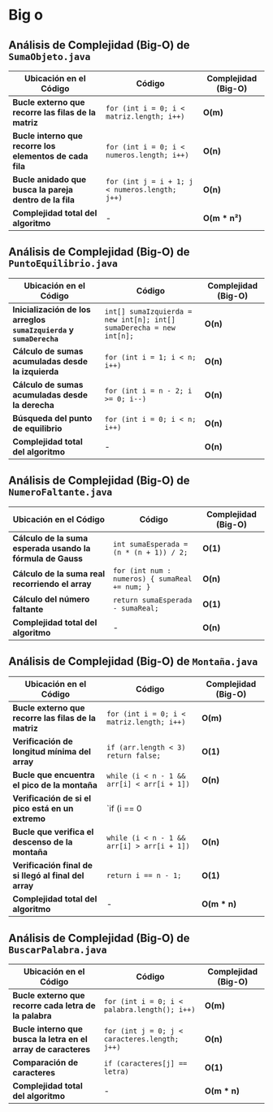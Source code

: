 # Big o

## **Análisis de Complejidad (Big-O) de `SumaObjeto.java`**

| **Ubicación en el Código** | **Código** | **Complejidad (Big-O)** |
|----------------------------|------------|-------------------------|
| **Bucle externo que recorre las filas de la matriz** | `for (int i = 0; i < matriz.length; i++)` | **O(m)** |
| **Bucle interno que recorre los elementos de cada fila** | `for (int i = 0; i < numeros.length; i++)` | **O(n)** |
| **Bucle anidado que busca la pareja dentro de la fila** | `for (int j = i + 1; j < numeros.length; j++)` | **O(n)** |
| **Complejidad total del algoritmo** | - | **O(m * n²)** |



## **Análisis de Complejidad (Big-O) de `PuntoEquilibrio.java`**

| **Ubicación en el Código** | **Código** | **Complejidad (Big-O)** |
|----------------------------|------------|-------------------------|
| **Inicialización de los arreglos `sumaIzquierda` y `sumaDerecha`** | `int[] sumaIzquierda = new int[n]; int[] sumaDerecha = new int[n];` | **O(n)** |
| **Cálculo de sumas acumuladas desde la izquierda** | `for (int i = 1; i < n; i++)` | **O(n)** |
| **Cálculo de sumas acumuladas desde la derecha** | `for (int i = n - 2; i >= 0; i--)` | **O(n)** |
| **Búsqueda del punto de equilibrio** | `for (int i = 0; i < n; i++)` | **O(n)** |
| **Complejidad total del algoritmo** | - | **O(n)** |


## **Análisis de Complejidad (Big-O) de `NumeroFaltante.java`**

| **Ubicación en el Código** | **Código** | **Complejidad (Big-O)** |
|----------------------------|------------|-------------------------|
| **Cálculo de la suma esperada usando la fórmula de Gauss** | `int sumaEsperada = (n * (n + 1)) / 2;` | **O(1)** |
| **Cálculo de la suma real recorriendo el array** | `for (int num : numeros) { sumaReal += num; }` | **O(n)** |
| **Cálculo del número faltante** | `return sumaEsperada - sumaReal;` | **O(1)** |
| **Complejidad total del algoritmo** | - | **O(n)** |

## **Análisis de Complejidad (Big-O) de `Montaña.java`**

| **Ubicación en el Código** | **Código** | **Complejidad (Big-O)** |
|----------------------------|------------|-------------------------|
| **Bucle externo que recorre las filas de la matriz** | `for (int i = 0; i < matriz.length; i++)` | **O(m)** |
| **Verificación de longitud mínima del array** | `if (arr.length < 3) return false;` | **O(1)** |
| **Bucle que encuentra el pico de la montaña** | `while (i < n - 1 && arr[i] < arr[i + 1])` | **O(n)** |
| **Verificación de si el pico está en un extremo** | `if (i == 0 || i == n - 1) return false;` | **O(1)** |
| **Bucle que verifica el descenso de la montaña** | `while (i < n - 1 && arr[i] > arr[i + 1])` | **O(n)** |
| **Verificación final de si llegó al final del array** | `return i == n - 1;` | **O(1)** |
| **Complejidad total del algoritmo** | - | **O(m * n)** |

## **Análisis de Complejidad (Big-O) de `BuscarPalabra.java`**

| **Ubicación en el Código** | **Código** | **Complejidad (Big-O)** |
|----------------------------|------------|-------------------------|
| **Bucle externo que recorre cada letra de la palabra** | `for (int i = 0; i < palabra.length(); i++)` | **O(m)** |
| **Bucle interno que busca la letra en el array de caracteres** | `for (int j = 0; j < caracteres.length; j++)` | **O(n)** |
| **Comparación de caracteres** | `if (caracteres[j] == letra)` | **O(1)** |
| **Complejidad total del algoritmo** | - | **O(m * n)** |

